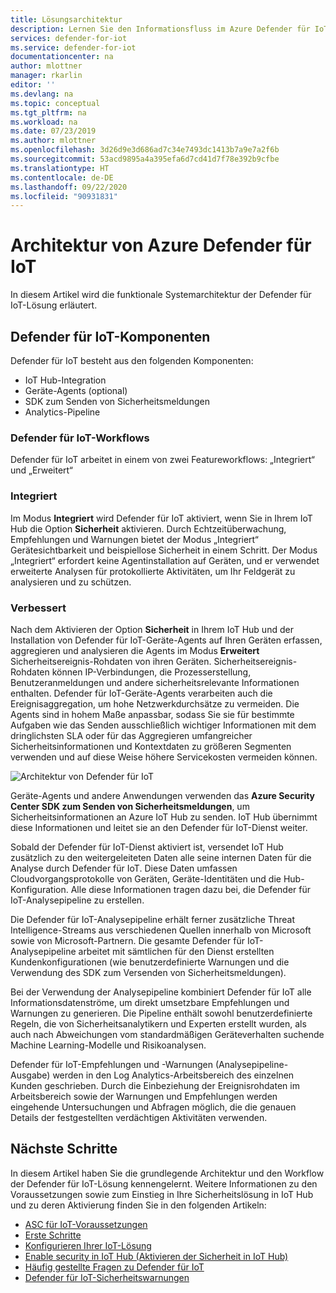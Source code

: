```yaml
---
title: Lösungsarchitektur
description: Lernen Sie den Informationsfluss im Azure Defender für IoT-Dienst kennen.
services: defender-for-iot
ms.service: defender-for-iot
documentationcenter: na
author: mlottner
manager: rkarlin
editor: ''
ms.devlang: na
ms.topic: conceptual
ms.tgt_pltfrm: na
ms.workload: na
ms.date: 07/23/2019
ms.author: mlottner
ms.openlocfilehash: 3d26d9e3d686ad7c34e7493dc1413b7a9e7a2f6b
ms.sourcegitcommit: 53acd9895a4a395efa6d7cd41d7f78e392b9cfbe
ms.translationtype: HT
ms.contentlocale: de-DE
ms.lasthandoff: 09/22/2020
ms.locfileid: "90931831"
---
```

# <a name="azure-defender-for-iot-architecture"></a>Architektur von Azure Defender für IoT

In diesem Artikel wird die funktionale Systemarchitektur der Defender für IoT-Lösung erläutert.

## <a name="defender-for-iot-components"></a>Defender für IoT-Komponenten

Defender für IoT besteht aus den folgenden Komponenten:

- IoT Hub-Integration
- Geräte-Agents (optional)
- SDK zum Senden von Sicherheitsmeldungen
- Analytics-Pipeline

### <a name="defender-for-iot-workflows"></a>Defender für IoT-Workflows

Defender für IoT arbeitet in einem von zwei Featureworkflows: „Integriert“ und „Erweitert“

### <a name="built-in"></a>Integriert

Im Modus **Integriert** wird Defender für IoT aktiviert, wenn Sie in Ihrem IoT Hub die Option **Sicherheit** aktivieren. Durch Echtzeitüberwachung, Empfehlungen und Warnungen bietet der Modus „Integriert“ Gerätesichtbarkeit und beispiellose Sicherheit in einem Schritt. Der Modus „Integriert“ erfordert keine Agentinstallation auf Geräten, und er verwendet erweiterte Analysen für protokollierte Aktivitäten, um Ihr Feldgerät zu analysieren und zu schützen.

### <a name="enhanced"></a>Verbessert

Nach dem Aktivieren der Option **Sicherheit** in Ihrem IoT Hub und der Installation von Defender für IoT-Geräte-Agents auf Ihren Geräten erfassen, aggregieren und analysieren die Agents im Modus **Erweitert** Sicherheitsereignis-Rohdaten von ihren Geräten. Sicherheitsereignis-Rohdaten können IP-Verbindungen, die Prozesserstellung, Benutzeranmeldungen und andere sicherheitsrelevante Informationen enthalten. Defender für IoT-Geräte-Agents verarbeiten auch die Ereignisaggregation, um hohe Netzwerkdurchsätze zu vermeiden. Die Agents sind in hohem Maße anpassbar, sodass Sie sie für bestimmte Aufgaben wie das Senden ausschließlich wichtiger Informationen mit dem dringlichsten SLA oder für das Aggregieren umfangreicher Sicherheitsinformationen und Kontextdaten zu größeren Segmenten verwenden und auf diese Weise höhere Servicekosten vermeiden können.

![Architektur von Defender für IoT](./media/architecture/azure-iot-security-architecture.png)

Geräte-Agents und andere Anwendungen verwenden das **Azure Security Center SDK zum Senden von Sicherheitsmeldungen**, um Sicherheitsinformationen an Azure IoT Hub zu senden. IoT Hub übernimmt diese Informationen und leitet sie an den Defender für IoT-Dienst weiter.

Sobald der Defender für IoT-Dienst aktiviert ist, versendet IoT Hub zusätzlich zu den weitergeleiteten Daten alle seine internen Daten für die Analyse durch Defender für IoT. Diese Daten umfassen Cloudvorgangsprotokolle von Geräten, Geräte-Identitäten und die Hub-Konfiguration. Alle diese Informationen tragen dazu bei, die Defender für IoT-Analysepipeline zu erstellen.

Die Defender für IoT-Analysepipeline erhält ferner zusätzliche Threat Intelligence-Streams aus verschiedenen Quellen innerhalb von Microsoft sowie von Microsoft-Partnern. Die gesamte Defender für IoT-Analysepipeline arbeitet mit sämtlichen für den Dienst erstellten Kundenkonfigurationen (wie benutzerdefinierte Warnungen und die Verwendung des SDK zum Versenden von Sicherheitsmeldungen).

Bei der Verwendung der Analysepipeline kombiniert Defender für IoT alle Informationsdatenströme, um direkt umsetzbare Empfehlungen und Warnungen zu generieren. Die Pipeline enthält sowohl benutzerdefinierte Regeln, die von Sicherheitsanalytikern und Experten erstellt wurden, als auch nach Abweichungen vom standardmäßigen Geräteverhalten suchende Machine Learning-Modelle und Risikoanalysen.

Defender für IoT-Empfehlungen und -Warnungen (Analysepipeline-Ausgabe) werden in den Log Analytics-Arbeitsbereich des einzelnen Kunden geschrieben. Durch die Einbeziehung der Ereignisrohdaten im Arbeitsbereich sowie der Warnungen und Empfehlungen werden eingehende Untersuchungen und Abfragen möglich, die die genauen Details der festgestellten verdächtigen Aktivitäten verwenden.

## <a name="next-steps"></a>Nächste Schritte

In diesem Artikel haben Sie die grundlegende Architektur und den Workflow der Defender für IoT-Lösung kennengelernt. Weitere Informationen zu den Voraussetzungen sowie zum Einstieg in Ihre Sicherheitslösung in IoT Hub und zu deren Aktivierung finden Sie in den folgenden Artikeln:

- [ASC für IoT-Voraussetzungen](service-prerequisites.md)
- [Erste Schritte](getting-started.md)
- [Konfigurieren Ihrer IoT-Lösung](quickstart-configure-your-solution.md)
- [Enable security in IoT Hub (Aktivieren der Sicherheit in IoT Hub)](quickstart-onboard-iot-hub.md)
- [Häufig gestellte Fragen zu Defender für IoT](resources-frequently-asked-questions.md)
- [Defender für IoT-Sicherheitswarnungen](concept-security-alerts.md)
